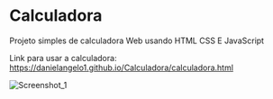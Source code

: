 # Calculadora
Projeto simples de calculadora Web usando HTML CSS E JavaScript

Link para usar a calculadora: https://danielangelo1.github.io/Calculadora/calculadora.html

![Screenshot_1](https://user-images.githubusercontent.com/84107769/207331453-43727add-0734-4ed9-8ef2-ed2a9fb24016.png)
